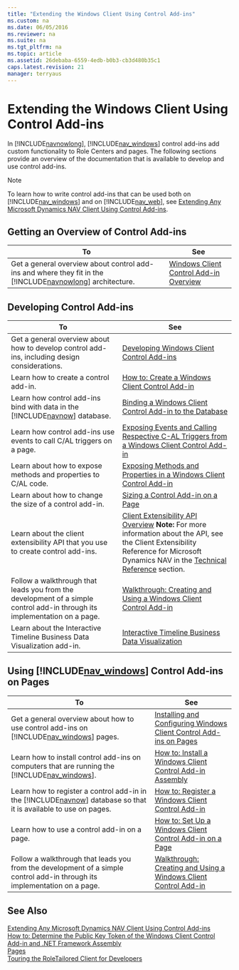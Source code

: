 ```yaml
---
title: "Extending the Windows Client Using Control Add-ins"
ms.custom: na
ms.date: 06/05/2016
ms.reviewer: na
ms.suite: na
ms.tgt_pltfrm: na
ms.topic: article
ms.assetid: 26debaba-6559-4edb-b0b3-cb3d480b35c1
caps.latest.revision: 21
manager: terryaus
---
```

# Extending the Windows Client Using Control Add-ins
In [!INCLUDE[navnowlong](includes/navnowlong_md.md)], [!INCLUDE[nav_windows](includes/nav_windows_md.md)] control add\-ins add custom functionality to Role Centers and pages. The following sections provide an overview of the documentation that is available to develop and use control add\-ins.  
  
> [!NOTE]  
>  To learn how to write control add\-ins that can be used both on [!INCLUDE[nav_windows](includes/nav_windows_md.md)] and on [!INCLUDE[nav_web](includes/nav_web_md.md)], see [Extending Any Microsoft Dynamics NAV Client Using Control Add\-ins](Extending-Any-Microsoft-Dynamics-NAV-Client-Using-Control-Add-ins.md).  
  
## Getting an Overview of Control Add\-ins  
  
|To|See|  
|--------|---------|  
|Get a general overview about control add\-ins and where they fit in the [!INCLUDE[navnowlong](includes/navnowlong_md.md)] architecture.|[Windows Client Control Add\-in Overview](Windows-Client-Control-Add-in-Overview.md)|  
  
## Developing Control Add\-ins  
  
|To|See|  
|--------|---------|  
|Get a general overview about how to develop control add\-ins, including design considerations.|[Developing Windows Client Control Add\-ins](Developing-Windows-Client-Control-Add-ins.md)|  
|Learn how to create a control add\-in.|[How to: Create a Windows Client Control Add\-in](../Topic/How%20to:%20Create%20a%20Windows%20Client%20Control%20Add-in.md)|  
|Learn how control add\-ins bind with data in the [!INCLUDE[navnow](includes/navnow_md.md)] database.|[Binding a Windows Client Control Add\-in to the Database](Binding-a-Windows-Client-Control-Add-in-to-the-Database.md)|  
|Learn how control add\-ins use events to call C\/AL triggers on a page.|[Exposing Events and Calling Respective C\-AL Triggers from a Windows Client Control Add\-in](Exposing-Events-and-Calling-Respective-C-AL-Triggers-from-a-Windows-Client-Control-Add-in.md)|  
|Learn about how to expose methods and properties to C\/AL code.|[Exposing Methods and Properties in a Windows Client Control Add\-in](Exposing-Methods-and-Properties-in-a-Windows-Client-Control-Add-in.md)|  
|Learn about how to change the size of a control add\-in.|[Sizing a Control Add\-in on a Page](Sizing-a-Control-Add-in-on-a-Page.md)|  
|Learn about the client extensibility API that you use to create control add\-ins.|[Client Extensibility API Overview](Client-Extensibility-API-Overview.md) **Note:**  For more information about the API, see the Client Extensibility Reference for Microsoft Dynamics NAV in the [Technical Reference](Technical-Reference.md) section.|  
|Follow a walkthrough that leads you from the development of a simple control add\-in through its implementation on a page.|[Walkthrough: Creating and Using a Windows Client Control Add\-in](../Topic/Walkthrough:%20Creating%20and%20Using%20a%20Windows%20Client%20Control%20Add-in.md)|  
|Learn about the Interactive Timeline Business Data Visualization add\-in.|[Interactive Timeline Business Data Visualization](Interactive-Timeline-Business-Data-Visualization.md)|  
  
## Using [!INCLUDE[nav_windows](includes/nav_windows_md.md)] Control Add\-ins on Pages  
  
|To|See|  
|--------|---------|  
|Get a general overview about how to use control add\-ins on [!INCLUDE[nav_windows](includes/nav_windows_md.md)] pages.|[Installing and Configuring Windows Client Control Add\-ins on Pages](Installing-and-Configuring-Windows-Client-Control-Add-ins-on-Pages.md)|  
|Learn how to install control add\-ins on computers that are running the [!INCLUDE[nav_windows](includes/nav_windows_md.md)].|[How to: Install a Windows Client Control Add\-in Assembly](../Topic/How%20to:%20Install%20a%20Windows%20Client%20Control%20Add-in%20Assembly.md)|  
|Learn how to register a control add\-in in the [!INCLUDE[navnow](includes/navnow_md.md)] database so that it is available to use on pages.|[How to: Register a Windows Client Control Add\-in](../Topic/How%20to:%20Register%20a%20Windows%20Client%20Control%20Add-in.md)|  
|Learn how to use a control add\-in on a page.|[How to: Set Up a Windows Client Control Add\-in on a Page](../Topic/How%20to:%20Set%20Up%20a%20Windows%20Client%20Control%20Add-in%20on%20a%20Page.md)|  
|Follow a walkthrough that leads you from the development of a simple control add\-in through its implementation on a page.|[Walkthrough: Creating and Using a Windows Client Control Add\-in](../Topic/Walkthrough:%20Creating%20and%20Using%20a%20Windows%20Client%20Control%20Add-in.md)|  
  
## See Also  
 [Extending Any Microsoft Dynamics NAV Client Using Control Add\-ins](Extending-Any-Microsoft-Dynamics-NAV-Client-Using-Control-Add-ins.md)   
 [How to: Determine the Public Key Token of the Windows Client Control Add\-in and .NET Framework Assembly](../Topic/How%20to:%20Determine%20the%20Public%20Key%20Token%20of%20the%20Windows%20Client%20Control%20Add-in%20and%20.NET%20Framework%20Assembly.md)   
 [Pages](Pages.md)   
 [Touring the RoleTailored Client for Developers](Touring-the-RoleTailored-Client-for-Developers.md)